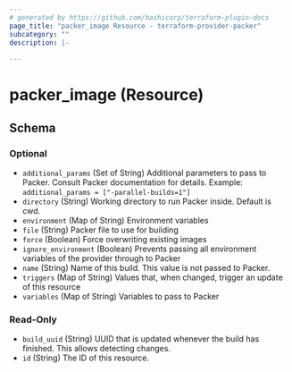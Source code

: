 ```yaml
---
# generated by https://github.com/hashicorp/terraform-plugin-docs
page_title: "packer_image Resource - terraform-provider-packer"
subcategory: ""
description: |-
  
---
```


# packer_image (Resource)





<!-- schema generated by tfplugindocs -->
## Schema

### Optional

- `additional_params` (Set of String) Additional parameters to pass to Packer. Consult Packer documentation for details. Example: `additional_params = ["-parallel-builds=1"]`
- `directory` (String) Working directory to run Packer inside. Default is cwd.
- `environment` (Map of String) Environment variables
- `file` (String) Packer file to use for building
- `force` (Boolean) Force overwriting existing images
- `ignore_environment` (Boolean) Prevents passing all environment variables of the provider through to Packer
- `name` (String) Name of this build. This value is not passed to Packer.
- `triggers` (Map of String) Values that, when changed, trigger an update of this resource
- `variables` (Map of String) Variables to pass to Packer

### Read-Only

- `build_uuid` (String) UUID that is updated whenever the build has finished. This allows detecting changes.
- `id` (String) The ID of this resource.
